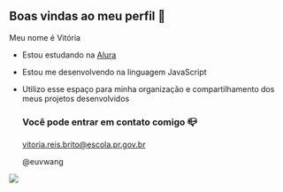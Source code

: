 ## Boas vindas ao meu perfil 🌸

Meu nome é Vitória

- Estou estudando na [Alura](https://www.alura.com.br)
- Estou me desenvolvendo na linguagem JavaScript
- Utilizo esse espaço para minha organização e compartilhamento dos meus projetos desenvolvidos

  ### Você pode entrar em contato comigo 📪

  vitoria.reis.brito@escola.pr.gov.br
  
  @euvwang

![](https://media.tenor.com/B6MaSSGWZdYAAAAM/jennie-kim-ew.gif)
 
